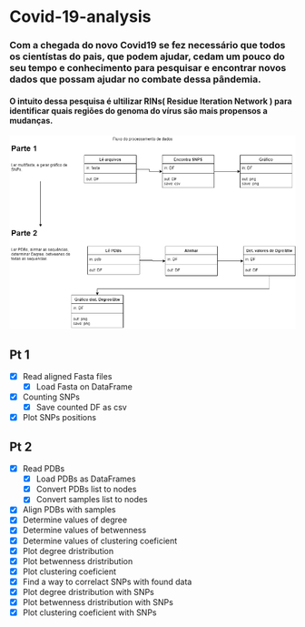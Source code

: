 # Covid-19-analysis
### Com a chegada do novo Covid19 se fez necessário que todos os cientístas do pais, que podem ajudar, cedam um pouco do seu tempo e conhecimento para pesquisar e encontrar novos dados que possam ajudar no combate dessa pândemia. 
#### O intuito dessa pesquisa é ultilizar RINs( Residue Iteration Network ) para identificar quais regiões do genoma do vírus são mais propensos a mudanças.

![fluxo 2(Under revision)](https://github.com/bombermal/Covid-19-analysis/blob/master/Uml/Covid%20-%20Total.png)
## Pt 1
 - [X] Read aligned Fasta files
    - [X] Load Fasta on DataFrame
 - [X] Counting SNPs
    - [X] Save counted DF as csv
 - [X] Plot SNPs positions
 
## Pt 2
 
 - [X] Read PDBs
    - [X] Load PDBs as DataFrames
    - [X] Convert PDBs list to nodes
    - [X] Convert samples list to nodes
 - [X] Align PDBs with samples
 - [X] Determine values of degree
 - [X] Determine values of betwenness
 - [X] Determine values of clustering coeficient
 - [X] Plot degree dristribution
 - [X] Plot betwenness dristribution
 - [X] Plot clustering coeficient
 - [X] Find a way to correlact SNPs with found data
 - [X] Plot degree dristribution with SNPs
 - [X] Plot betwenness dristribution with SNPs
 - [X] Plot clustering coeficient with SNPs